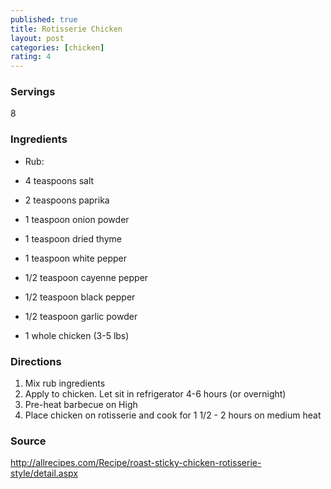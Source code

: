 ```yaml
---
published: true
title: Rotisserie Chicken
layout: post
categories: [chicken]
rating: 4
---
```

### Servings
8

### Ingredients
- Rub:
- 4 teaspoons salt
- 2 teaspoons paprika
- 1 teaspoon onion powder
- 1 teaspoon dried thyme
- 1 teaspoon white pepper
- 1/2 teaspoon cayenne pepper
- 1/2 teaspoon black pepper
- 1/2 teaspoon garlic powder

- 1 whole chicken (3-5 lbs)

### Directions
1. Mix rub ingredients
2. Apply to chicken.  Let sit in refrigerator 4-6 hours (or overnight)
3. Pre-heat barbecue on High
4. Place chicken on rotisserie and cook for 1 1/2 - 2 hours on medium heat

### Source
<a href="http://allrecipes.com/Recipe/roast-sticky-chicken-rotisserie-style/detail.aspx" target="new">http://allrecipes.com/Recipe/roast-sticky-chicken-rotisserie-style/detail.aspx</a>
